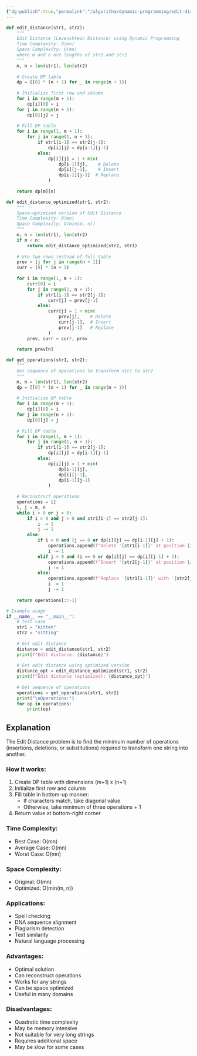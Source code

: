 ```yaml
---
{"dg-publish":true,"permalink":"/algorithm/dynamic-programming/edit-distance/"}
---
```


```python
def edit_distance(str1, str2):
    """
    Edit Distance (Levenshtein Distance) using Dynamic Programming
    Time Complexity: O(mn)
    Space Complexity: O(mn)
    where m and n are lengths of str1 and str2
    """
    m, n = len(str1), len(str2)
    
    # Create DP table
    dp = [[0] * (n + 1) for _ in range(m + 1)]
    
    # Initialize first row and column
    for i in range(m + 1):
        dp[i][0] = i
    for j in range(n + 1):
        dp[0][j] = j
    
    # Fill DP table
    for i in range(1, m + 1):
        for j in range(1, n + 1):
            if str1[i-1] == str2[j-1]:
                dp[i][j] = dp[i-1][j-1]
            else:
                dp[i][j] = 1 + min(
                    dp[i-1][j],    # Delete
                    dp[i][j-1],    # Insert
                    dp[i-1][j-1]  # Replace
                )
    
    return dp[m][n]

def edit_distance_optimized(str1, str2):
    """
    Space-optimized version of Edit Distance
    Time Complexity: O(mn)
    Space Complexity: O(min(m, n))
    """
    m, n = len(str1), len(str2)
    if m < n:
        return edit_distance_optimized(str2, str1)
    
    # Use two rows instead of full table
    prev = [j for j in range(n + 1)]
    curr = [0] * (n + 1)
    
    for i in range(1, m + 1):
        curr[0] = i
        for j in range(1, n + 1):
            if str1[i-1] == str2[j-1]:
                curr[j] = prev[j-1]
            else:
                curr[j] = 1 + min(
                    prev[j],    # Delete
                    curr[j-1],  # Insert
                    prev[j-1]   # Replace
                )
        prev, curr = curr, prev
    
    return prev[n]

def get_operations(str1, str2):
    """
    Get sequence of operations to transform str1 to str2
    """
    m, n = len(str1), len(str2)
    dp = [[0] * (n + 1) for _ in range(m + 1)]
    
    # Initialize DP table
    for i in range(m + 1):
        dp[i][0] = i
    for j in range(n + 1):
        dp[0][j] = j
    
    # Fill DP table
    for i in range(1, m + 1):
        for j in range(1, n + 1):
            if str1[i-1] == str2[j-1]:
                dp[i][j] = dp[i-1][j-1]
            else:
                dp[i][j] = 1 + min(
                    dp[i-1][j],
                    dp[i][j-1],
                    dp[i-1][j-1]
                )
    
    # Reconstruct operations
    operations = []
    i, j = m, n
    while i > 0 or j > 0:
        if i > 0 and j > 0 and str1[i-1] == str2[j-1]:
            i -= 1
            j -= 1
        else:
            if i > 0 and (j == 0 or dp[i][j] == dp[i-1][j] + 1):
                operations.append(f"Delete '{str1[i-1]}' at position {i-1}")
                i -= 1
            elif j > 0 and (i == 0 or dp[i][j] == dp[i][j-1] + 1):
                operations.append(f"Insert '{str2[j-1]}' at position {i}")
                j -= 1
            else:
                operations.append(f"Replace '{str1[i-1]}' with '{str2[j-1]}' at position {i-1}")
                i -= 1
                j -= 1
    
    return operations[::-1]

# Example usage
if __name__ == "__main__":
    # Test case
    str1 = "kitten"
    str2 = "sitting"
    
    # Get edit distance
    distance = edit_distance(str1, str2)
    print(f"Edit distance: {distance}")
    
    # Get edit distance using optimized version
    distance_opt = edit_distance_optimized(str1, str2)
    print(f"Edit distance (optimized): {distance_opt}")
    
    # Get sequence of operations
    operations = get_operations(str1, str2)
    print("\nOperations:")
    for op in operations:
        print(op)
```

## Explanation
The Edit Distance problem is to find the minimum number of operations (insertions, deletions, or substitutions) required to transform one string into another.

### How it works:
1. Create DP table with dimensions (m+1) x (n+1)
2. Initialize first row and column
3. Fill table in bottom-up manner:
   - If characters match, take diagonal value
   - Otherwise, take minimum of three operations + 1
4. Return value at bottom-right corner

### Time Complexity:
- Best Case: O(mn)
- Average Case: O(mn)
- Worst Case: O(mn)

### Space Complexity:
- Original: O(mn)
- Optimized: O(min(m, n))

### Applications:
- Spell checking
- DNA sequence alignment
- Plagiarism detection
- Text similarity
- Natural language processing

### Advantages:
- Optimal solution
- Can reconstruct operations
- Works for any strings
- Can be space optimized
- Useful in many domains

### Disadvantages:
- Quadratic time complexity
- May be memory intensive
- Not suitable for very long strings
- Requires additional space
- May be slow for some cases 